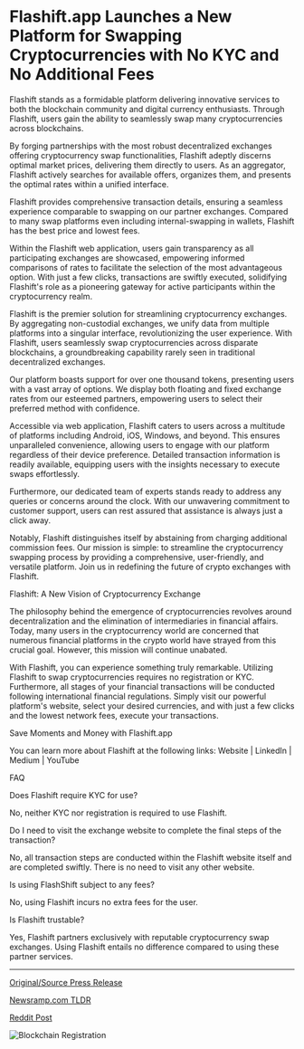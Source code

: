 # Flashift.app Launches a New Platform for Swapping Cryptocurrencies with No KYC and No Additional Fees

Flashift stands as a formidable platform delivering innovative services to both the blockchain community and digital currency enthusiasts. Through Flashift, users gain the ability to seamlessly swap many cryptocurrencies across blockchains.

By forging partnerships with the most robust decentralized exchanges offering cryptocurrency swap functionalities, Flashift adeptly discerns optimal market prices, delivering them directly to users. As an aggregator, Flashift actively searches for available offers, organizes them, and presents the optimal rates within a unified interface.

Flashift provides comprehensive transaction details, ensuring a seamless experience comparable to swapping on our partner exchanges. Compared to many swap platforms even including internal-swapping in wallets, Flashift has the best price and lowest fees.

Within the Flashift web application, users gain transparency as all participating exchanges are showcased, empowering informed comparisons of rates to facilitate the selection of the most advantageous option. With just a few clicks, transactions are swiftly executed, solidifying Flashift's role as a pioneering gateway for active participants within the cryptocurrency realm.

Flashift is the premier solution for streamlining cryptocurrency exchanges. By aggregating non-custodial exchanges, we unify data from multiple platforms into a singular interface, revolutionizing the user experience. With Flashift, users seamlessly swap cryptocurrencies across disparate blockchains, a groundbreaking capability rarely seen in traditional decentralized exchanges.

Our platform boasts support for over one thousand tokens, presenting users with a vast array of options. We display both floating and fixed exchange rates from our esteemed partners, empowering users to select their preferred method with confidence.

Accessible via web application, Flashift caters to users across a multitude of platforms including Android, iOS, Windows, and beyond. This ensures unparalleled convenience, allowing users to engage with our platform regardless of their device preference. Detailed transaction information is readily available, equipping users with the insights necessary to execute swaps effortlessly.

Furthermore, our dedicated team of experts stands ready to address any queries or concerns around the clock. With our unwavering commitment to customer support, users can rest assured that assistance is always just a click away.

Notably, Flashift distinguishes itself by abstaining from charging additional commission fees. Our mission is simple: to streamline the cryptocurrency swapping process by providing a comprehensive, user-friendly, and versatile platform. Join us in redefining the future of crypto exchanges with Flashift.

[](https://flashift.app)

Flashift: A New Vision of Cryptocurrency Exchange

The philosophy behind the emergence of cryptocurrencies revolves around decentralization and the elimination of intermediaries in financial affairs. Today, many users in the cryptocurrency world are concerned that numerous financial platforms in the crypto world have strayed from this crucial goal. However, this mission will continue unabated.

With Flashift, you can experience something truly remarkable. Utilizing Flashift to swap cryptocurrencies requires no registration or KYC. Furthermore, all stages of your financial transactions will be conducted following international financial regulations. Simply visit our powerful platform's website, select your desired currencies, and with just a few clicks and the lowest network fees, execute your transactions.

Save Moments and Money with Flashift.app

You can learn more about Flashift at the following links: Website | LinkedIn | Medium | YouTube

FAQ

Does Flashift require KYC for use?

No, neither KYC nor registration is required to use Flashift.

Do I need to visit the exchange website to complete the final steps of the transaction?

No, all transaction steps are conducted within the Flashift website itself and are completed swiftly. There is no need to visit any other website.

Is using FlashShift subject to any fees?

No, using Flashift incurs no extra fees for the user.

Is Flashift trustable?

Yes, Flashift partners exclusively with reputable cryptocurrency swap exchanges. Using Flashift entails no difference compared to using these partner services. 

---

[Original/Source Press Release](https://blockchainwire.io/press-release/flashiftapp-launches-a-new-platform-for-swapping-cryptocurrencies-with-no-kyc-and-no-additional-fees)
                    

[Newsramp.com TLDR](None) 



[Reddit Post](https://www.reddit.com/r/CryptoNewsInfo/comments/1bdd8kg/flashift_transforming_cryptocurrency_exchanges/) 



![Blockchain Registration](https://cdn.newsramp.app/blockchainwire/qrcode/243/13/pinez1jK.webp)
